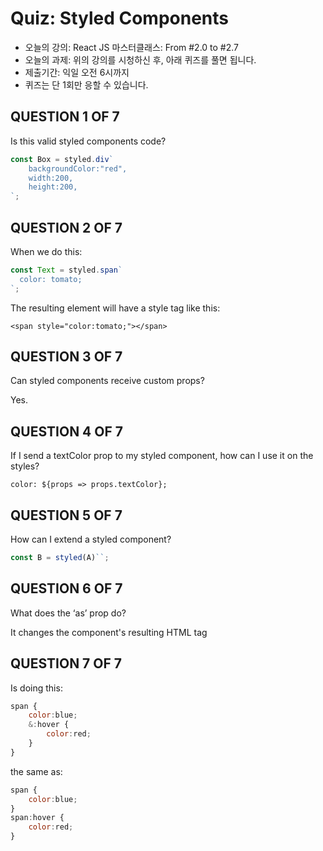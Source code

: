 # Quiz: Styled Components

- 오늘의 강의: React JS 마스터클래스: From #2.0 to #2.7
- 오늘의 과제: 위의 강의를 시청하신 후, 아래 퀴즈를 풀면 됩니다.
- 제출기간: 익일 오전 6시까지
- 퀴즈는 단 1회만 응할 수 있습니다.

## QUESTION 1 OF 7

Is this valid styled components code?

```jsx
const Box = styled.div`
    backgroundColor:"red",
    width:200,
    height:200,
`;
```

## QUESTION 2 OF 7

When we do this:

```jsx
const Text = styled.span`
  color: tomato;
`;
```

The resulting element will have a style tag like this:

`<span style="color:tomato;"></span>`

## QUESTION 3 OF 7

Can styled components receive custom props?

Yes.

## QUESTION 4 OF 7

If I send a textColor prop to my styled component, how can I use it on the styles?

`color: ${props => props.textColor};`

## QUESTION 5 OF 7

How can I extend a styled component?

```jsx
const B = styled(A)``;
```

## QUESTION 6 OF 7

What does the ‘as’ prop do?

It changes the component's resulting HTML tag

## QUESTION 7 OF 7

Is doing this:

```jsx
span {
    color:blue;
    &:hover {
        color:red;
    }
}
```

the same as:

```jsx
span {
    color:blue;
}
span:hover {
    color:red;
}
```
